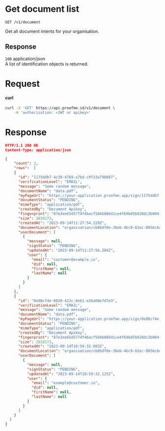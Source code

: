# Get document list
`GET /v1/document`

Get all document intents for your organisation.

<!-- ## Parameters
___
#### sortColumn
_string_ `OPTIONAL`

The column to sort the identifications by.

Possible values: `id` `description` `status` `isRequest` `createdAt` `updatedAt`

____
#### sortDirection
_string_ `OPTIONAL`

The direction to sort the identifications by.

Possible values: `ASC` `DESC`

____
#### offset
_number_ `OPTIONAL`

The amount of identifications to skip before returning the first identification.

____
#### limit
_number_ `OPTIONAL`

The maximum amount of identifications to return.

____
#### search
_string_ `OPTIONAL`

The search query to filter the identifications by.

This will search in the columns: `id` `description`
___ -->


## Response

`200` application/json  
A list of identification objects is returned.

# Request

<!-- tabs:start -->

#### **curl**

```bash
curl -X 'GET' https://api.proofme.id/v1/document \
    -H 'authorization: <JWT or apikey>'
```

<!-- tabs:end -->

# Response
```json
HTTP/1.1 200 OK
Content-Type: application/json

{
    "count": 2,
    "rows":  [
    {
      "id": "1175ddb7-4c38-4769-a7bd-c9f23a79b887",
      "verificationLevel": "EMAIL",
      "message": "Some random message",
      "documentName": "data.pdf",
      "myPageUrl": "https://your-application.proofme.app/sign/1175ddb7-4c38-4769-a7bd-c9f23a79b887",
      "documentStatus": "PENDING",
      "mimeType": "application/pdf",
      "createdBy": "Document Apikey",
      "fingerprint": "87e3ee65d5774f4bacf504b08641ce4f69bd5b020dc3b004fb78ec2f131a9ff7b22771d663db53033071373ba47a48d7beb4bd8e363ffb04b7c6b7931737e74c",
      "size": 2810173,
      "createdAt": "2023-09-14T11:27:54.229Z",
      "documentLocation": "organisation/cb86df0e-36eb-4bc9-82ec-0856cbdeb2a2/docs/1175ddb7-4c38-4769-a7bd-c9f23a79b887",
      "userDocument": [
        {
          "message": null,
          "signStatus": "PENDING",
          "updatedAt": "2023-09-14T11:27:56.284Z",
          "user": {
            "email": "customer@example.io",
            "did": null,
            "firstName": null,
            "lastName": null
          }
        }
      ]
    },
    {
      "id": "0e88cf4e-8020-422c-8e61-e26a00e7d7e3",
      "verificationLevel": "EMAIL",
      "message": "Some random message",
      "documentName": "data.pdf",
      "myPageUrl": "https://your-application.proofme.app/sign/0e88cf4e-8020-422c-8e61-e26a00e7d7e3",
      "documentStatus": "PENDING",
      "mimeType": "application/pdf",
      "createdBy": "Document Apikey",
      "fingerprint": "87e3ee65d5774f4bacf504b08641ce4f69bd5b020dc3b004fb78ec2f131a9ff7b22771d663db53033071373ba47a48d7beb4bd8e363ffb04b7c6b7931737e74c",
      "size": 2810173,
      "createdAt": "2023-09-14T10:59:32.083Z",
      "documentLocation": "organisation/cb86df0e-36eb-4bc9-82ec-0856cbdeb2a2/docs/0e88cf4e-8020-422c-8e61-e26a00e7d7e3",
      "userDocument": [
        {
          "message": null,
          "signStatus": "PENDING",
          "updatedAt": "2023-09-14T10:59:32.125Z",
          "user": {
            "email": "example@customer.io",
            "did": null,
            "firstName": null,
            "lastName": null
          }
        }
      ]
    }
  ]
}
```
